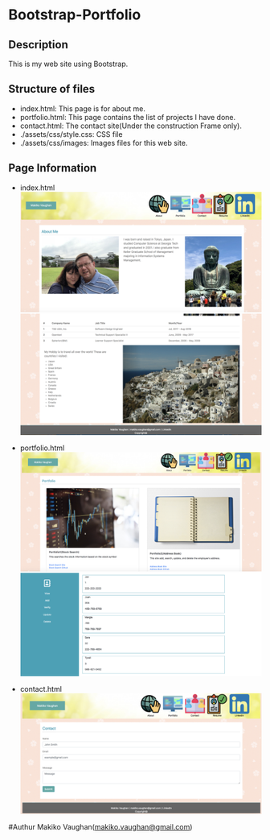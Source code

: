 # Bootstrap-Portfolio

## Description
This is my web site using Bootstrap.

## Structure of files 

* index.html: This page is for about me.
* portfolio.html: This page contains the list of projects I have done.
* contact.html: The contact site(Under the construction Frame only).
* ./assets/css/style.css: CSS file
* ./assets/css/images: Images files for this web site.

## Page Information

* index.html
![index1](./assets/images/index1.png)
![index2](./assets/images/index2.png)

* portfolio.html
![portfolio1](./assets/images/portfolio1.png)
![portfolio2](./assets/images/portfolio2.png)

* contact.html
![contact](./assets/images/contact1.png)

#Authur
Makiko Vaughan(makiko.vaughan@gmail.com)